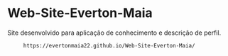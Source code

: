 # Web-Site-Everton-Maia
Site desenvolvido para aplicação de conhecimento e descrição de perfil.


         https://evertonmaia22.github.io/Web-Site-Everton-Maia/


